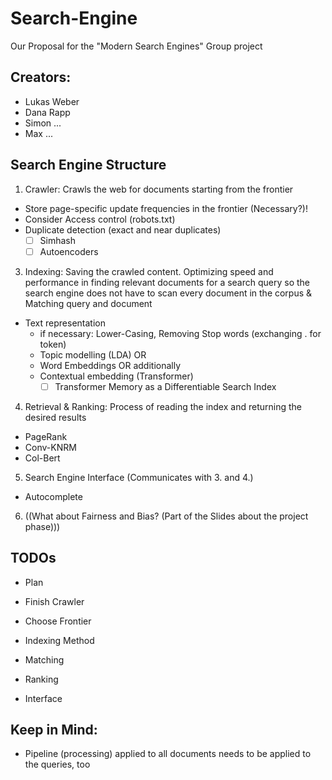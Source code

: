 # Search-Engine
 Our Proposal for the "Modern Search Engines" Group project

## Creators:
 - Lukas Weber
 - Dana Rapp
 - Simon ...
 - Max ...

## Search Engine Structure
1. Crawler: Crawls the web for documents starting from the frontier
 - Store page-specific update frequencies in the frontier (Necessary?)!
 - Consider Access control (robots.txt)
 - Duplicate detection (exact and near duplicates)
   - [ ] Simhash
   - [ ] Autoencoders
3. Indexing: Saving the crawled content. Optimizing speed and performance in finding relevant documents for a search query so the search engine does not have to scan every document in the corpus & Matching query and document
  - Text representation
    - if necessary: Lower-Casing, Removing Stop words (exchanging . for <end> token)
    - Topic modelling (LDA)
      OR
    - Word Embeddings
      OR additionally
    - Contextual embedding (Transformer)
      - [ ] Transformer Memory as a Differentiable Search Index
4. Retrieval & Ranking: Process of reading the index and returning the desired results
 - PageRank
 - Conv-KNRM
 - Col-Bert
5. Search Engine Interface (Communicates with 3. and 4.)
 - Autocomplete
6. ((What about Fairness and Bias? (Part of the Slides about the project phase)))

## TODOs
- Plan
- Finish Crawler

- Choose Frontier
- Indexing Method
- Matching
- Ranking
- Interface

## Keep in Mind:
- Pipeline (processing) applied to all documents needs to be applied to the queries, too
